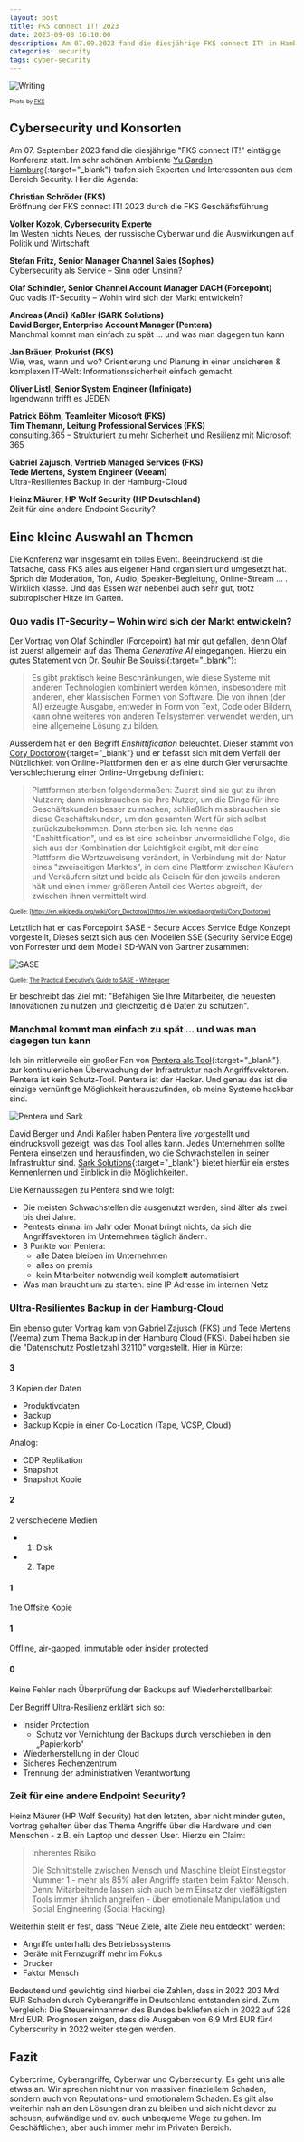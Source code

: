```yaml
---
layout: post
title: FKS connect IT! 2023
date: 2023-09-08 16:10:00
description: Am 07.09.2023 fand die diesjährige FKS connect IT! in Hamburg statt. Es gab wieder viele interessante Vorträge rund um das Thema "Resilienz stärken, Sicherheit erhöhen"
categories: security
tags: cyber-security
---
```


![Writing](/assets/images/fks-it-connect-2023.png)

<span style="font-size: 0.7em">Photo by <a href="https://www.fks.de">FKS</a></span>

## Cybersecurity und Konsorten

Am 07. September 2023 fand die diesjährige "FKS connect IT!" eintägige Konferenz statt. Im sehr schönen Ambiente [Yu Garden Hamburg](https://www.yugarden.hamburg/){:target="_blank"} trafen sich Experten und Interessenten aus dem Bereich Security. Hier die Agenda:

<p><strong>Christian Schröder (FKS)</strong><br />
Eröffnung der FKS connect IT! 2023 durch die FKS Geschäftsführung</p>
<p><strong>Volker Kozok, Cybersecurity Experte</strong><br />
Im Westen nichts Neues, der russische Cyberwar und die Auswirkungen auf Politik und Wirtschaft</p>
<p><strong>Stefan Fritz, Senior Manager Channel Sales (Sophos)</strong><br />
Cybersecurity als Service – Sinn oder Unsinn?</p>
<p><strong>Olaf Schindler, Senior Channel Account Manager DACH (Forcepoint)</strong><br />
Quo vadis IT-Security – Wohin wird sich der Markt entwickeln?</p>
<p><strong>Andreas (Andi) Kaßler (SARK Solutions)<br />David Berger, Enterprise Account Manager (Pentera)</strong><br />
Manchmal kommt man einfach zu spät ... und was man dagegen tun kann</p>
<p><strong>Jan Bräuer, Prokurist (FKS)</strong><br />
Wie, was, wann und wo? Orientierung und Planung in einer unsicheren & komplexen IT-Welt: Informationssicherheit einfach gemacht.</p>
<p><strong>Oliver Listl, Senior System Engineer (Infinigate)</strong><br />
Irgendwann trifft es JEDEN</p>
<p><strong>Patrick Böhm, Teamleiter Micosoft (FKS)<br />Tim Themann, Leitung Professional Services (FKS)</strong><br />
consulting.365 – Strukturiert zu mehr Sicherheit und Resilienz mit Microsoft 365</p>
<p><strong>Gabriel Zajusch, Vertrieb Managed Services (FKS)<br />Tede Mertens, System Engineer (Veeam)</strong><br />
Ultra-Resilientes Backup in der Hamburg-Cloud</p>
<p><strong>Heinz Mäurer, HP Wolf Security (HP Deutschland)</strong><br />Zeit für eine andere Endpoint Security?</p>

## Eine kleine Auswahl an Themen

Die Konferenz war insgesamt ein tolles Event. Beeindruckend ist die Tatsache, dass FKS alles aus eigener Hand organisiert und umgesetzt hat. Sprich die Moderation, Ton, Audio, Speaker-Begleitung, Online-Stream ... . Wirklich klasse. Und das Essen war nebenbei auch sehr gut, trotz subtropischer Hitze im Garten.

### Quo vadis IT-Security – Wohin wird sich der Markt entwickeln?

Der Vortrag von Olaf Schindler (Forcepoint) hat mir gut gefallen, denn Olaf ist zuerst allgemein auf das Thema _Generative AI_ eingegangen. Hierzu ein gutes Statement von [Dr. Souhir Be Souissi](https://souhirbensouissi.wordpress.com/){:target="_blank"}:

> Es gibt praktisch keine Beschränkungen, wie diese Systeme mit anderen Technologien kombiniert werden können, insbesondere mit anderen, eher klassischen Formen von Software. Die von ihnen (der AI) erzeugte Ausgabe, entweder in Form von Text, Code oder Bildern, kann ohne weiteres von anderen Teilsystemen verwendet werden, um eine allgemeine Lösung zu bilden. 

Ausserdem hat er den Begriff _Enshittification_ beleuchtet. Dieser stammt von [Cory Doctorow](https://en.wikipedia.org/wiki/Cory_Doctorow){:target="_blank"} und er befasst sich mit dem Verfall der Nützlichkeit von Online-Plattformen den er als eine durch Gier verursachte Verschlechterung einer Online-Umgebung definiert: 

> Plattformen sterben folgendermaßen: Zuerst sind sie gut zu ihren Nutzern; dann missbrauchen sie ihre Nutzer, um die Dinge für ihre Geschäftskunden besser zu machen; schließlich missbrauchen sie diese Geschäftskunden, um den gesamten Wert für sich selbst zurückzubekommen. Dann sterben sie. Ich nenne das "Enshittification", und es ist eine scheinbar unvermeidliche Folge, die sich aus der Kombination der Leichtigkeit ergibt, mit der eine Plattform die Wertzuweisung verändert, in Verbindung mit der Natur eines "zweiseitigen Marktes", in dem eine Plattform zwischen Käufern und Verkäufern sitzt und beide als Geiseln für den jeweils anderen hält und einen immer größeren Anteil des Wertes abgreift, der zwischen ihnen vermittelt wird.

<span style="font-size: 0.7em">Quelle: [https://en.wikipedia.org/wiki/Cory_Doctorow](https://en.wikipedia.org/wiki/Cory_Doctorow)</span>

Letztlich hat er das Forcepoint SASE - Secure Acces Service Edge Konzept vorgestellt, Dieses setzt sich aus den Modellen SSE (Security Service Edge) von Forrester und dem Modell SD-WAN von Gartner zusammen:

![SASE](/assets/images/sase.png)

<span style="font-size: 0.7em">Quelle: [The Practical Executive’s
Guide to SASE - Whitepaper](https://www.forcepoint.com/sites/default/files/resources/whitepapers/whitepaper-practical-executives-guide-to-sase-en_0_0_0_0_0_0.pdf)</span>

Er beschreibt das Ziel mit: "Befähigen Sie Ihre Mitarbeiter, die neuesten Innovationen zu nutzen und gleichzeitig die Daten zu schützen".

### Manchmal kommt man einfach zu spät ... und was man dagegen tun kann

Ich bin mitlerweile ein großer Fan von [Pentera als Tool](https://pentera.io/){:target="_blank"}, zur kontinuierlichen Überwachung der Infrastruktur nach Angriffsvektoren. Pentera ist kein Schutz-Tool. Pentera ist der Hacker. Und genau das ist die einzige vernünftige Möglichkeit herauszufinden, ob meine Systeme hackbar sind. 

![Pentera und Sark](/assets/images/pentera-sark.jpg)

David Berger und Andi Kaßler haben Pentera live vorgestellt und eindrucksvoll gezeigt, was das Tool alles kann. Jedes Unternehmen sollte Pentera einsetzen und herausfinden, wo die Schwachstellen in seiner Infrastruktur sind. [Sark Solutions](https://www.sark-solutions.com/){:target="_blank"} bietet hierfür ein erstes Kennenlernen und Einblick in die Möglichkeiten.

Die Kernaussagen zu Pentera sind wie folgt:

* Die meisten Schwachstellen die ausgenutzt werden, sind älter als zwei bis drei Jahre.
* Pentests einmal im Jahr oder Monat bringt nichts, da sich die Angriffsvektoren im Unternehmen täglich ändern.
* 3 Punkte von Pentera: 
    * alle Daten bleiben im Unternehmen
    * alles on premis
    * kein Mitarbeiter notwendig weil komplett automatisiert
* Was man braucht um zu starten: eine IP Adresse im internen Netz

### Ultra-Resilientes Backup in der Hamburg-Cloud

Ein ebenso guter Vortrag kam von Gabriel Zajusch (FKS) und Tede Mertens (Veema) zum Thema Backup in der Hamburg Cloud (FKS). Dabei haben sie die "Datenschutz Postleitzahl 32110" vorgestellt. Hier in Kürze:

#### 3

3 Kopien der Daten

* Produktivdaten
* Backup
* Backup Kopie in einer Co-Location (Tape, VCSP, Cloud)

Analog:

* CDP Replikation
* Snapshot
* Snapshot Kopie

#### 2

2 verschiedene Medien

* 1. Disk
* 2. Tape

#### 1

1ne Offsite Kopie 

#### 1

Offline, air-gapped, immutable oder insider protected

#### 0

Keine Fehler nach Überprüfung der Backups auf Wiederherstellbarkeit

Der Begriff Ultra-Resilienz erklärt sich so:

* Insider Protection
    * Schutz vor Vernichtung der Backups durch verschieben in den „Papierkorb“
* Wiederherstellung in der Cloud
* Sicheres Rechenzentrum
* Trennung der administrativen Verantwortung

### Zeit für eine andere Endpoint Security?

Heinz Mäurer (HP Wolf Security) hat den letzten, aber nicht minder guten, Vortrag gehalten über das Thema Angriffe über die Hardware und den Menschen - z.B. ein Laptop und dessen User. Hierzu ein Claim:

> Inherentes Risiko
>
> Die Schnittstelle zwischen Mensch und Maschine bleibt Einstiegstor Nummer 1 - mehr als 85% aller Angriffe starten beim Faktor Mensch. Denn: Mitarbeitende lassen sich auch beim Einsatz der vielfältigsten Tools immer ähnlich angreifen - über emotionale Manipulation und Social Engineering (Social Hacking).

Weiterhin stellt er fest, dass "Neue Ziele, alte Ziele neu entdeckt" werden:

* Angriffe unterhalb des Betriebssystems
* Geräte mit Fernzugriff mehr im Fokus
* Drucker
* Faktor Mensch

Bedeutend und gewichtig sind hierbei die Zahlen, dass in 2022 203 Mrd. EUR Schaden durch Cyberangriffe in Deutschland entstanden sind. Zum Vergleich: Die Steuereinnahmen des Bundes bekliefen sich in 2022 auf 328 Mrd EUR. Prognosen zeigen, dass die Ausgaben von 6,9 Mrd EUR für4 Cyberscurity in 2022 weiter steigen werden.

## Fazit

Cybercrime, Cyberangriffe, Cyberwar und Cybersecurity. Es geht uns alle etwas an. Wir sprechen nicht nur von massiven finaziellem Schaden, sondern auch von Reputations- und emotionalem Schaden. Es gilt also weiterhin nah an den Lösungen dran zu bleiben und sich nicht davor zu scheuen, aufwändige und ev. auch unbequeme Wege zu gehen. Im Geschäftlichen, aber auch immer mehr im Privaten Bereich.